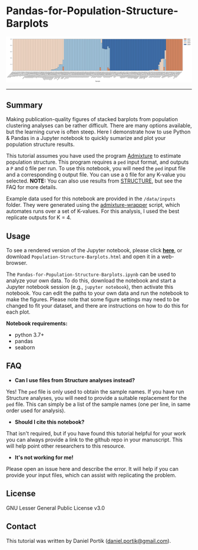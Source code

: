 # Pandas-for-Population-Structure-Barplots

![BarPlot](https://github.com/dportik/Pandas-for-Population-Structure-Barplots/blob/main/data/outputs/Admixture-K4-Perfection.png)

---------------

## Summary

Making publication-quality figures of stacked barplots from population clustering analyses can be rather difficult. There are many options available, but the learning curve is often steep. Here I demonstrate how to use Python & Pandas in a Jupyter notebook to quickly sumarize and plot your population structure results. 

This tutorial assumes you have used the program [Admixture](https://dalexander.github.io/admixture/) to estimate population structure. This program requires a `ped` input format, and outputs a `P` and `Q` file per run. To use this notebook, you will need the `ped` input file and a corresponding `Q` output file. You can use a `Q` file for any K-value you selected. **NOTE:** You can also use results from [STRUCTURE](https://web.stanford.edu/group/pritchardlab/structure.html), but see the FAQ for more details. 

Example data used for this notebook are provided in the `/data/inputs` folder. They were generated using the [admixture-wrapper](https://github.com/dportik/admixture-wrapper) script, which automates runs over a set of K-values. For this analysis, I used the best replicate outputs for K = 4.


## Usage

To see a rendered version of the Jupyter notebook, please click [**here**](http://htmlpreview.github.io/?https://github.com/dportik/Pandas-for-Population-Structure-Barplots/blob/master/Pandas-for-Population-Structure-Barplots.html), or download `Population-Structure-Barplots.html` and open it in a web-browser.

The `Pandas-for-Population-Structure-Barplots.ipynb` can be used to analyze your own data. To do this, download the notebook and start a Jupyter notebook session (e.g., `jupyter notebook`), then activate this notebook. You can edit the paths to your own data and run the notebook to make the figures. Please note that some figure settings may need to be changed to fit your dataset, and there are instructions on how to do this for each plot.

**Notebook requirements:**
+ python 3.7+
+ pandas
+ seaborn

## FAQ

+ **Can I use files from Structure analyses instead?**

Yes! The `ped` file is only used to obtain the sample names. If you have run Structure analyses, you will need to provide a suitable replacement for the `ped` file. This can simply be a list of the sample names (one per line, in same order used for analysis). 

+ **Should I cite this notebook?**

That isn't required, but if you have found this tutorial helpful for your work you can always provide a link to the github repo in your manuscript. This will help point other researchers to this resource. 

+ **It's not working for me!**

Please open an issue here and describe the error. It will help if you can provide your input files, which can assist with replicating the problem.

## License

GNU Lesser General Public License v3.0

## Contact

This tutorial was written by Daniel Portik (daniel.portik@gmail.com).

